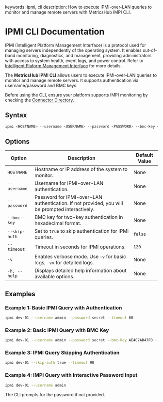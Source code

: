 keywords: ipmi, cli
description: How to execute IPMI-over-LAN queries to monitor and manage remote servers with MetricsHub IMPI CLI.

# IPMI CLI Documentation

IPMI (Intelligent Platform Management Interface) is a protocol used for managing servers independently of the operating system. It enables out-of-band monitoring, diagnostics, and management, providing administrators with access to system health, event logs, and power control. Refer to [Intelligent Plaform Management Interface](https://en.wikipedia.org/wiki/Intelligent_Platform_Management_Interface) for more details.

The **MetricsHub IPMI CLI** allows users to execute IPMI-over-LAN queries to monitor and manage remote servers. It supports authentication via username/password and BMC keys.

Before using the CLI, ensure your platform supports IMPI monitoring by checking the [Connector Directory](https://metricshub.com/docs/latest/metricshub-connectors-directory.html).

## Syntax

```bash
ipmi <HOSTNAME> --username <USERNAME> --password <PASSWORD> --bmc-key <KEY> --timeout <TIMEOUT> --skip-auth <BOOLEAN>
```

## Options

| Option        | Description                                                                                     | Default Value |
| ------------- | ----------------------------------------------------------------------------------------------- | ------------- |
| `HOSTNAME`    | Hostname or IP address of the system to monitor.                                                | None          |
| `--username`  | Username for IPMI-over-LAN authentication.                                                      | None          |
| `--password`  | Password for IPMI-over-LAN authentication. If not provided, you will be prompted interactively. | None          |
| `--bmc-key`   | BMC key for two-key authentication in hexadecimal format.                                       | None          |
| `--skip-auth` | Set to `true` to skip authentication for IPMI queries.                                          | `false`       |
| `--timeout`   | Timeout in seconds for IPMI operations.                                                         | `120`         |
| `-v`          | Enables verbose mode. Use `-v` for basic logs, `-vv` for detailed logs.                         | None          |
| `-h, --help`  | Displays detailed help information about available options.                                     | None          |

## Examples

### Example 1: Basic IPMI Query with Authentication

```bash
ipmi dev-01 --username admin --password secret --timeout 60
```

### Example 2: Basic IPMI Query with BMC Key

```bash
ipmi dev-01 --username admin --password secret --bmc-key AE4C7AB47FD --timeout 120
```

### Example 3: IPMI Query Skipping Authentication

```bash
ipmi dev-01 --skip-auth true --timeout 90
```

### Example 4: IMPI Query with Interactive Password Input

```bash
ipmi dev-01 --username admin
```

The CLI prompts for the password if not provided.
